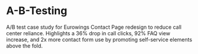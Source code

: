 # A-B-Testing
A/B test case study for Eurowings Contact Page redesign to reduce call center reliance. Highlights a 36% drop in call clicks, 92% FAQ view increase, and 2x more contact form use by promoting self-service elements above the fold.
